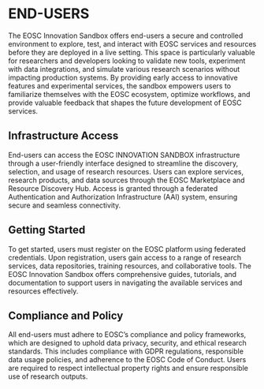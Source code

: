 # END-USERS
The EOSC Innovation Sandbox offers end-users a secure and controlled environment to explore, test, and interact with EOSC services and resources before they are deployed in a live setting. This space is particularly valuable for researchers and developers looking to validate new tools, experiment with data integrations, and simulate various research scenarios without impacting production systems. By providing early access to innovative features and experimental services, the sandbox empowers users to familiarize themselves with the EOSC ecosystem, optimize workflows, and provide valuable feedback that shapes the future development of EOSC services.

## Infrastructure Access
End-users can access the EOSC INNOVATION SANDBOX infrastructure through a user-friendly interface designed to streamline the discovery, selection, and usage of research resources. Users can explore services, research products, and data sources through the EOSC Marketplace and Resource Discovery Hub. Access is granted through a federated Authentication and Authorization Infrastructure (AAI) system, ensuring secure and seamless connectivity.

## Getting Started
To get started, users must register on the EOSC platform using federated credentials. Upon registration, users gain access to a range of research services, data repositories, training resources, and collaborative tools. The EOSC Innovation Sandbox offers comprehensive guides, tutorials, and documentation to support users in navigating the available services and resources effectively.

## Compliance and Policy
All end-users must adhere to EOSC’s compliance and policy frameworks, which are designed to uphold data privacy, security, and ethical research standards. This includes compliance with GDPR regulations, responsible data usage policies, and adherence to the EOSC Code of Conduct. Users are required to respect intellectual property rights and ensure responsible use of research outputs.



